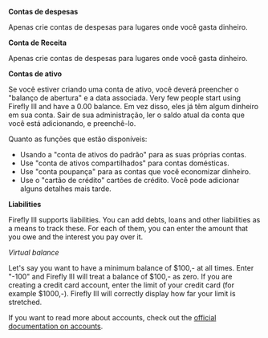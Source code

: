 **Contas de despesas**

Apenas crie contas de despesas para lugares onde você gasta dinheiro.

**Conta de Receita**

Apenas crie contas de despesas para lugares onde você gasta dinheiro.

**Contas de ativo**

Se você estiver criando uma conta de ativo, você deverá preencher o "balanço de abertura" e a data associada. Very few people start using Firefly III and have a 0.00 balance. Em vez disso, eles já têm algum dinheiro em sua conta. Sair de sua administração, ler o saldo atual da conta que você está adicionando, e preenchê-lo.

Quanto as funções que estão disponíveis:

- Usando a "conta de ativos do padrão" para as suas próprias contas.
- Use "conta de ativos compartilhados" para contas domésticas.
- Use "conta poupança" para as contas que você economizar dinheiro.
- Use o "cartão de crédito" cartões de crédito. Você pode adicionar alguns detalhes mais tarde.

**Liabilities**

Firefly III supports liabilities. You can add debts, loans and other liabilities as a means to track these. For each of them, you can enter the amount that you owe and the interest you pay over it.

*Virtual balance*

Let's say you want to have a minimum balance of $100,- at all times. Enter "-100" and Firefly III will treat a balance of $100,- as zero. If you are creating a credit card account, enter the limit of your credit card (for example $1000,-). Firefly III will correctly display how far your limit is stretched.

If you want to read more about accounts, check out the [official documentation on accounts](https://firefly-iii.readthedocs.io/en/latest/concepts/accounts.html).